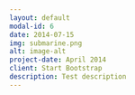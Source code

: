 ```yaml
---
layout: default
modal-id: 6
date: 2014-07-15
img: submarine.png
alt: image-alt
project-date: April 2014
client: Start Bootstrap
description: Test description
---
```

